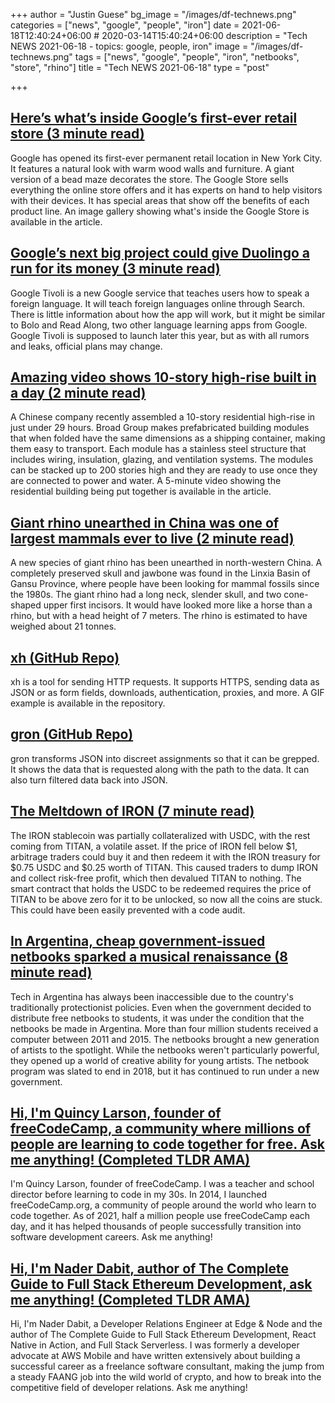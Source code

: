 +++
author = "Justin Guese"
bg_image = "/images/df-technews.png"
categories = ["news", "google", "people", "iron"]
date = 2021-06-18T12:40:24+06:00 # 2020-03-14T15:40:24+06:00
description = "Tech NEWS 2021-06-18 - topics: google, people, iron"
image = "/images/df-technews.png"
tags = ["news", "google", "people", "iron", "netbooks", "store", "rhino"]
title = "Tech NEWS 2021-06-18"
type = "post"

+++

## [Here’s what’s inside Google’s first-ever retail store (3 minute read)](https://arstechnica.com/gadgets/2021/06/heres-whats-inside-googles-first-ever-retail-store/)

Google has opened its first-ever permanent retail location in New York City. It features a natural look with warm wood walls and furniture. A giant version of a bead maze decorates the store. The Google Store sells everything the online store offers and it has experts on hand to help visitors with their devices. It has special areas that show off the benefits of each product line. An image gallery showing what's inside the Google Store is available in the article.

## [Google’s next big project could give Duolingo a run for its money (3 minute read)](https://bgr.com/tech/google-tivoli-vs-duolingo-learn-foreign-language-online-5932884/)

Google Tivoli is a new Google service that teaches users how to speak a foreign language. It will teach foreign languages online through Search. There is little information about how the app will work, but it might be similar to Bolo and Read Along, two other language learning apps from Google. Google Tivoli is supposed to launch later this year, but as with all rumors and leaks, official plans may change.

## [Amazing video shows 10-story high-rise built in a day (2 minute read)](https://newatlas.com/architecture/broad-group-prefab-high-rise/)

A Chinese company recently assembled a 10-story residential high-rise in just under 29 hours. Broad Group makes prefabricated building modules that when folded have the same dimensions as a shipping container, making them easy to transport. Each module has a stainless steel structure that includes wiring, insulation, glazing, and ventilation systems. The modules can be stacked up to 200 stories high and they are ready to use once they are connected to power and water. A 5-minute video showing the residential building being put together is available in the article.

## [Giant rhino unearthed in China was one of largest mammals ever to live (2 minute read)](https://www.newscientist.com/article/2281489-giant-rhino-unearthed-in-china-was-one-of-largest-mammals-ever-to-live/)

A new species of giant rhino has been unearthed in north-western China. A completely preserved skull and jawbone was found in the Linxia Basin of Gansu Province, where people have been looking for mammal fossils since the 1980s. The giant rhino had a long neck, slender skull, and two cone-shaped upper first incisors. It would have looked more like a horse than a rhino, but with a head height of 7 meters. The rhino is estimated to have weighed about 21 tonnes.

## [xh (GitHub Repo)](https://github.com/ducaale/xh)

xh is a tool for sending HTTP requests. It supports HTTPS, sending data as JSON or as form fields, downloads, authentication, proxies, and more. A GIF example is available in the repository.

## [gron (GitHub Repo)](https://github.com/tomnomnom/gron)

gron transforms JSON into discreet assignments so that it can be grepped. It shows the data that is requested along with the path to the data. It can also turn filtered data back into JSON.

## [The Meltdown of IRON (7 minute read)](https://irony-97882.medium.com/the-melting-of-iron-89469b01e083)

The IRON stablecoin was partially collateralized with USDC, with the rest coming from TITAN, a volatile asset. If the price of IRON fell below $1, arbitrage traders could buy it and then redeem it with the IRON treasury for $0.75 USDC and $0.25 worth of TITAN. This caused traders to dump IRON and collect risk-free profit, which then devalued TITAN to nothing. The smart contract that holds the USDC to be redeemed requires the price of TITAN to be above zero for it to be unlocked, so now all the coins are stuck. This could have been easily prevented with a code audit.

## [In Argentina, cheap government-issued netbooks sparked a musical renaissance (8 minute read)](https://restofworld.org/2021/argentina-netbooks-music/)

Tech in Argentina has always been inaccessible due to the country's traditionally protectionist policies. Even when the government decided to distribute free netbooks to students, it was under the condition that the netbooks be made in Argentina. More than four million students received a computer between 2011 and 2015. The netbooks brought a new generation of artists to the spotlight. While the netbooks weren't particularly powerful, they opened up a world of creative ability for young artists. The netbook program was slated to end in 2018, but it has continued to run under a new government.

## [Hi, I'm Quincy Larson, founder of freeCodeCamp, a community where millions of people are learning to code together for free. Ask me anything! (Completed TLDR AMA)](https://tldr.tech/token/6c3ef825381ee396191f77cb92dd1969?redirect=https%3A%2F%2Ftldr.tech%2Fama%2Fquincy-larson/1/0100017a1e970624-aa1ff00e-664d-4c40-bd19-276872977f4d-000000/QjmeIlcKZzcUUYg8dS6uWypt_ibx1ertUadfsrhaPkc=198)

I'm Quincy Larson, founder of freeCodeCamp. I was a teacher and school director before learning to code in my 30s. In 2014, I launched freeCodeCamp.org, a community of people around the world who learn to code together. As of 2021, half a million people use freeCodeCamp each day, and it has helped thousands of people successfully transition into software development careers. Ask me anything!

## [Hi, I'm Nader Dabit, author of The Complete Guide to Full Stack Ethereum Development, ask me anything! (Completed TLDR AMA)](https://tldr.tech/token/6c3ef825381ee396191f77cb92dd1969?redirect=https%3A%2F%2Ftldr.tech%2Fama%2Fnader-dabit/1/0100017a1e970624-aa1ff00e-664d-4c40-bd19-276872977f4d-000000/X-F2oVEPY76lpgHQHKlau6TkI4LyQISoMD9_baA-htc=198)

Hi, I'm Nader Dabit, a Developer Relations Engineer at Edge & Node and the author of The Complete Guide to Full Stack Ethereum Development, React Native in Action, and Full Stack Serverless. I was formerly a developer advocate at AWS Mobile and have written extensively about building a successful career as a freelance software consultant, making the jump from a steady FAANG job into the wild world of crypto, and how to break into the competitive field of developer relations. Ask me anything!

